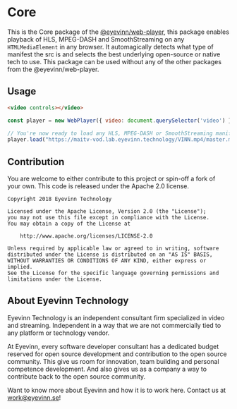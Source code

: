 # Core

This is the Core package of the [@eyevinn/web-player](https://www.npmjs.com/package/@eyevinn/web-player), this package enables playback of HLS, MPEG-DASH and SmoothStreaming on any `HTMLMediaElement` in any browser.
It automagically detects what type of manifest the src is and selects the best underlying open-source or native tech to use. This package can be used without any of the other packages from the @eyevinn/web-player.

## Usage
```html
<video controls></video>
```
```javascript
const player = new WebPlayer({ video: document.querySelector('video') });

// You're now ready to load any HLS, MPEG-DASH or SmoothStreaming manifest
player.load("https://maitv-vod.lab.eyevinn.technology/VINN.mp4/master.m3u8")

````

## Contribution

You are welcome to either contribute to this project or spin-off a fork of your own. This code is released under the Apache 2.0 license.

```
Copyright 2018 Eyevinn Technology

Licensed under the Apache License, Version 2.0 (the "License");
you may not use this file except in compliance with the License.
You may obtain a copy of the License at

    http://www.apache.org/licenses/LICENSE-2.0

Unless required by applicable law or agreed to in writing, software
distributed under the License is distributed on an "AS IS" BASIS,
WITHOUT WARRANTIES OR CONDITIONS OF ANY KIND, either express or implied.
See the License for the specific language governing permissions and
limitations under the License.
```

## About Eyevinn Technology

Eyevinn Technology is an independent consultant firm specialized in video and streaming. Independent in a way that we are not commercially tied to any platform or technology vendor.

At Eyevinn, every software developer consultant has a dedicated budget reserved for open source development and contribution to the open source community. This give us room for innovation, team building and personal competence development. And also gives us as a company a way to contribute back to the open source community.

Want to know more about Eyevinn and how it is to work here. Contact us at work@eyevinn.se!  